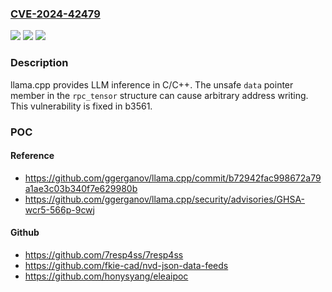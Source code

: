 ### [CVE-2024-42479](https://cve.mitre.org/cgi-bin/cvename.cgi?name=CVE-2024-42479)
![](https://img.shields.io/static/v1?label=Product&message=llama.cpp&color=blue)
![](https://img.shields.io/static/v1?label=Version&message=%3D%20%3C%20b3561%20&color=brighgreen)
![](https://img.shields.io/static/v1?label=Vulnerability&message=CWE-123%3A%20Write-what-where%20Condition&color=brighgreen)

### Description

llama.cpp provides LLM inference in C/C++. The unsafe `data` pointer member in the `rpc_tensor` structure can cause arbitrary address writing. This vulnerability is fixed in b3561.

### POC

#### Reference
- https://github.com/ggerganov/llama.cpp/commit/b72942fac998672a79a1ae3c03b340f7e629980b
- https://github.com/ggerganov/llama.cpp/security/advisories/GHSA-wcr5-566p-9cwj

#### Github
- https://github.com/7resp4ss/7resp4ss
- https://github.com/fkie-cad/nvd-json-data-feeds
- https://github.com/honysyang/eleaipoc


